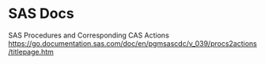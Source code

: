 # SAS Docs


SAS Procedures and Corresponding CAS Actions
https://go.documentation.sas.com/doc/en/pgmsascdc/v_039/procs2actions/titlepage.htm
